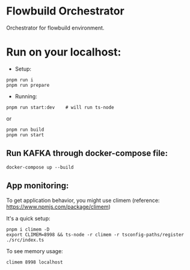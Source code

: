 # Flowbuild Orchestrator
Orchestrator for flowbuild environment.

# Run on your localhost:
* Setup:
```
pnpm run i
pnpm run prepare
```
* Running:
```
pnpm run start:dev    # will run ts-node
```
or
```
pnpm run build
pnpm run start
```

## Run KAFKA through docker-compose file:
```
docker-compose up --build
```

## App monitoring:
To get application behavior, you might use climem (reference: https://www.npmjs.com/package/climem)

It's a quick setup:
```
pnpm i climem -D
export CLIMEM=8998 && ts-node -r climem -r tsconfig-paths/register ./src/index.ts
```

To see memory usage:
```
climem 8998 localhost
```